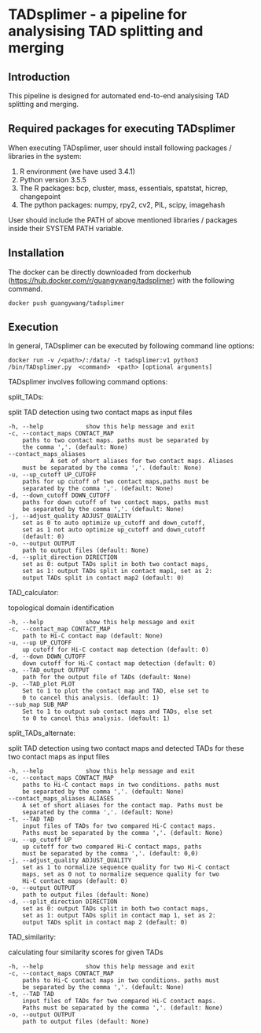 # TADsplimer - a pipeline for analysising TAD splitting and merging

Introduction
----------

This pipeline is designed for automated end-to-end analysising TAD splitting and merging. 

Required packages for executing TADsplimer
----------

When executing TADsplimer, user should install following packages / libraries in the system:
1. R environment (we have used 3.4.1)
2. Python version 3.5.5
3. The R packages: bcp, cluster, mass, essentials, spatstat, hicrep, changepoint
4. The python packages: numpy, rpy2, cv2, PIL, scipy, imagehash

User should include the PATH of above mentioned libraries / packages inside their SYSTEM PATH variable. 

Installation
----------

The docker can be directly downloaded from dockerhub (https://hub.docker.com/r/guangywang/tadsplimer) with the following command.

	docker push guangywang/tadsplimer		 


Execution
----------
In general, TADsplimer can be executed by following command line options:

	docker run -v /<path>/:/data/ -t tadsplimer:v1 python3 /bin/TADsplimer.py  <command>  <path> [optional arguments]		 

TADsplimer involves following command options:

split_TADs: 
	
split TAD detection using two contact maps as input files

	-h, --help            show this help message and exit
	-c, --contact_maps CONTACT_MAP
		paths to two contact maps. paths must be separated by
		the comma ','. (default: None)
	--contact_maps_aliases
                A set of short aliases for two contact maps. Aliases
		must be separated by the comma ','. (default: None)
	-u, --up_cutoff UP_CUTOFF
		paths for up cutoff of two contact maps,paths must be 
		separated by the comma ','. (default: None)
	-d, --down_cutoff DOWN_CUTOFF
		paths for down cutoff of two contact maps, paths must 
		be separated by the comma ','. (default: None)
	-j, --adjust_quality ADJUST_QUALITY
		set as 0 to auto optimize up_cutoff and down_cutoff, 
		set as 1 not auto optimize up_cutoff and down_cutoff
		(default: 0)
	-o, --output OUTPUT
		path to output files (default: None)
	-d, --split_direction DIRECTION
		set as 0: output TADs split in both two contact maps, 
		set as 1: output TADs split in contact map1, set as 2: 
		output TADs split in contact map2 (default: 0)
		 
TAD_calculator:

topological domain identification

	-h, --help            show this help message and exit
	-c, --contact_map CONTACT_MAP
		path to Hi-C contact map (default: None)
	-u, --up UP_CUTOFF
		up cutoff for Hi-C contact map detection (default: 0)
	-d, --down DOWN_CUTOFF
		down cutoff for Hi-C contact map detection (default: 0)
	-o, --TAD_output OUTPUT
		path for the output file of TADs (default: None)
	-p, --TAD_plot PLOT
		Set to 1 to plot the contact map and TAD, else set to 
		0 to cancel this analysis. (default: 1)
	--sub_map SUB_MAP
		Set to 1 to output sub contact maps and TADs, else set 
		to 0 to cancel this analysis. (default: 1)
		 

split_TADs_alternate:

split TAD detection using two contact maps and detected TADs for these two contact maps as input files

	-h, --help            show this help message and exit
	-c, --contact_maps CONTACT_MAP
		paths to Hi-C contact maps in two conditions. paths must 
		be separated by the comma ','. (default: None)
	--contact_maps_aliases ALIASES
		A set of short aliases for the contact map. Paths must be 
		separated by the comma ','. (default: None)
	-t, --TAD TAD
		input files of TADs for two compared Hi-C contact maps. 
		Paths must be separated by the comma ','. (default: None)
	-u, --up_cutoff UP
	  	up cutoff for two compared Hi-C contact maps, paths
		must be separated by the comma ','. (default: 0,0)
	-j, --adjust_quality ADJUST_QUALITY
	  	set as 1 to normalize sequence quality for two Hi-C contact 
		maps, set as 0 not to normalize sequence quality for two 
		Hi-C contact maps (default: 0)
	-o, --output OUTPUT
	  	path to output files (default: None)
	-d, --split_direction DIRECTION
	  	set as 0: output TADs split in both two contact maps,
		set as 1: output TADs split in contact map 1, set as 2: 
		output TADs split in contact map 2 (default: 0)
		 
TAD_similarity:

calculating four similarity scores for given TADs

	-h, --help            show this help message and exit
	-c, --contact_maps CONTACT_MAP
		paths to Hi-C contact maps in two conditions. paths must 
		be separated by the comma ','. (default: None)
	-t, --TAD TAD
		input files of TADs for two compared Hi-C contact maps. 
		Paths must be separated by the comma ','. (default: None)
	-o, --output OUTPUT
		path to output files (default: None)
		 



